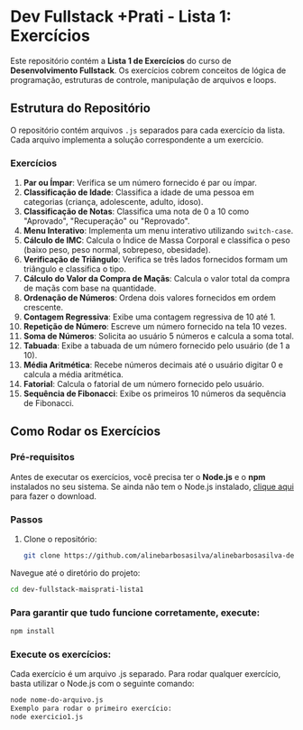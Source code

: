 # Dev Fullstack +Prati - Lista 1: Exercícios

Este repositório contém a **Lista 1 de Exercícios** do curso de **Desenvolvimento Fullstack**. Os exercícios cobrem conceitos de lógica de programação, estruturas de controle, manipulação de arquivos e loops.

## Estrutura do Repositório

O repositório contém arquivos `.js` separados para cada exercício da lista. Cada arquivo implementa a solução correspondente a um exercício.

### Exercícios

1. **Par ou Ímpar**: Verifica se um número fornecido é par ou ímpar.
2. **Classificação de Idade**: Classifica a idade de uma pessoa em categorias (criança, adolescente, adulto, idoso).
3. **Classificação de Notas**: Classifica uma nota de 0 a 10 como "Aprovado", "Recuperação" ou "Reprovado".
4. **Menu Interativo**: Implementa um menu interativo utilizando `switch-case`.
5. **Cálculo de IMC**: Calcula o Índice de Massa Corporal e classifica o peso (baixo peso, peso normal, sobrepeso, obesidade).
6. **Verificação de Triângulo**: Verifica se três lados fornecidos formam um triângulo e classifica o tipo.
7. **Cálculo do Valor da Compra de Maçãs**: Calcula o valor total da compra de maçãs com base na quantidade.
8. **Ordenação de Números**: Ordena dois valores fornecidos em ordem crescente.
9. **Contagem Regressiva**: Exibe uma contagem regressiva de 10 até 1.
10. **Repetição de Número**: Escreve um número fornecido na tela 10 vezes.
11. **Soma de Números**: Solicita ao usuário 5 números e calcula a soma total.
12. **Tabuada**: Exibe a tabuada de um número fornecido pelo usuário (de 1 a 10).
13. **Média Aritmética**: Recebe números decimais até o usuário digitar 0 e calcula a média aritmética.
14. **Fatorial**: Calcula o fatorial de um número fornecido pelo usuário.
15. **Sequência de Fibonacci**: Exibe os primeiros 10 números da sequência de Fibonacci.

## Como Rodar os Exercícios

### Pré-requisitos

Antes de executar os exercícios, você precisa ter o **Node.js** e o **npm** instalados no seu sistema. Se ainda não tem o Node.js instalado, [clique aqui](https://nodejs.org/) para fazer o download.

### Passos

1. Clone o repositório:

   ```bash
   git clone https://github.com/alinebarbosasilva/alinebarbosasilva-dev-fullstack-maisprati-lista1.git
   
Navegue até o diretório do projeto:
   ```bash
  cd dev-fullstack-maisprati-lista1
  ``` 
### Para garantir que tudo funcione corretamente, execute:

 ```bash
npm install
```
### Execute os exercícios:
Cada exercício é um arquivo .js separado. Para rodar qualquer exercício, basta utilizar o Node.js com o seguinte comando:

 ```bash
node nome-do-arquivo.js
Exemplo para rodar o primeiro exercício:
node exercicio1.js
```

